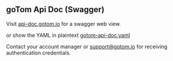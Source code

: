 ## goTom Api Doc (Swagger)

Visit <a href="https://api-doc.gotom.io" target="_blank">api-doc.gotom.io</a> for a swagger web view.

or show the YAML in plaintext [gotom-api-doc.yaml](gotom-api-doc.yaml)

Contact your account manager or support@gotom.io for receiving authentication credentials.
